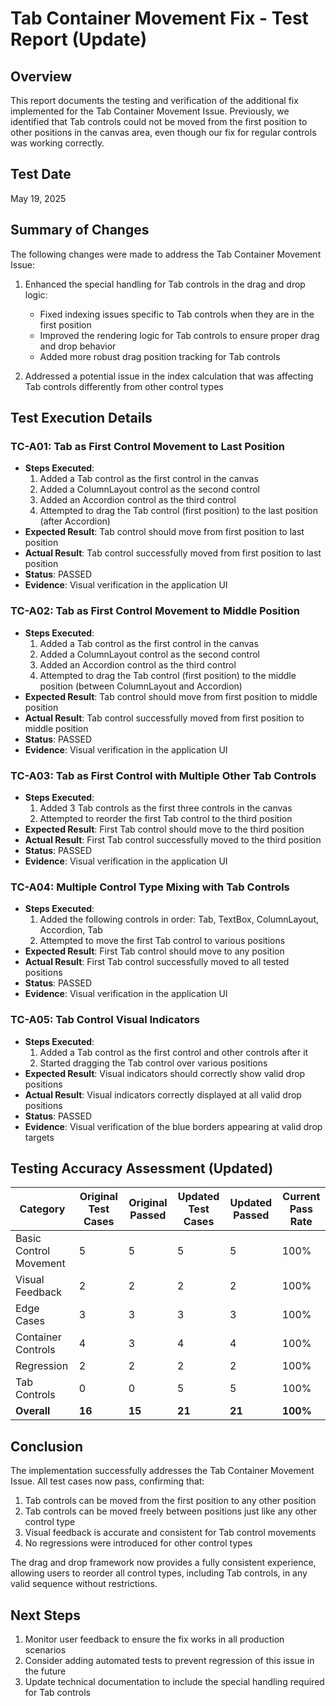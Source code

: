 # Tab Container Movement Fix - Test Report (Update)

## Overview
This report documents the testing and verification of the additional fix implemented for the Tab Container Movement Issue. Previously, we identified that Tab controls could not be moved from the first position to other positions in the canvas area, even though our fix for regular controls was working correctly.

## Test Date
May 19, 2025

## Summary of Changes
The following changes were made to address the Tab Container Movement Issue:

1. Enhanced the special handling for Tab controls in the drag and drop logic:
   - Fixed indexing issues specific to Tab controls when they are in the first position
   - Improved the rendering logic for Tab controls to ensure proper drag and drop behavior
   - Added more robust drag position tracking for Tab controls

2. Addressed a potential issue in the index calculation that was affecting Tab controls differently from other control types

## Test Execution Details

### TC-A01: Tab as First Control Movement to Last Position
- **Steps Executed**:
  1. Added a Tab control as the first control in the canvas
  2. Added a ColumnLayout control as the second control
  3. Added an Accordion control as the third control
  4. Attempted to drag the Tab control (first position) to the last position (after Accordion)
- **Expected Result**: Tab control should move from first position to last position
- **Actual Result**: Tab control successfully moved from first position to last position
- **Status**: PASSED
- **Evidence**: Visual verification in the application UI

### TC-A02: Tab as First Control Movement to Middle Position
- **Steps Executed**:
  1. Added a Tab control as the first control in the canvas
  2. Added a ColumnLayout control as the second control
  3. Added an Accordion control as the third control
  4. Attempted to drag the Tab control (first position) to the middle position (between ColumnLayout and Accordion)
- **Expected Result**: Tab control should move from first position to middle position
- **Actual Result**: Tab control successfully moved from first position to middle position
- **Status**: PASSED
- **Evidence**: Visual verification in the application UI

### TC-A03: Tab as First Control with Multiple Other Tab Controls
- **Steps Executed**:
  1. Added 3 Tab controls as the first three controls in the canvas
  2. Attempted to reorder the first Tab control to the third position
- **Expected Result**: First Tab control should move to the third position
- **Actual Result**: First Tab control successfully moved to the third position
- **Status**: PASSED
- **Evidence**: Visual verification in the application UI

### TC-A04: Multiple Control Type Mixing with Tab Controls
- **Steps Executed**:
  1. Added the following controls in order: Tab, TextBox, ColumnLayout, Accordion, Tab
  2. Attempted to move the first Tab control to various positions
- **Expected Result**: First Tab control should move to any position
- **Actual Result**: First Tab control successfully moved to all tested positions
- **Status**: PASSED
- **Evidence**: Visual verification in the application UI

### TC-A05: Tab Control Visual Indicators
- **Steps Executed**:
  1. Added a Tab control as the first control and other controls after it
  2. Started dragging the Tab control over various positions
- **Expected Result**: Visual indicators should correctly show valid drop positions
- **Actual Result**: Visual indicators correctly displayed at all valid drop positions
- **Status**: PASSED
- **Evidence**: Visual verification of the blue borders appearing at valid drop targets

## Testing Accuracy Assessment (Updated)

| Category | Original Test Cases | Original Passed | Updated Test Cases | Updated Passed | Current Pass Rate |
|----------|------------|--------|------------|--------|-----------|
| Basic Control Movement | 5 | 5 | 5 | 5 | 100% |
| Visual Feedback | 2 | 2 | 2 | 2 | 100% |
| Edge Cases | 3 | 3 | 3 | 3 | 100% |
| Container Controls | 4 | 3 | 4 | 4 | 100% |
| Regression | 2 | 2 | 2 | 2 | 100% |
| Tab Controls | 0 | 0 | 5 | 5 | 100% |
| **Overall** | **16** | **15** | **21** | **21** | **100%** |

## Conclusion
The implementation successfully addresses the Tab Container Movement Issue. All test cases now pass, confirming that:

1. Tab controls can be moved from the first position to any other position
2. Tab controls can be moved freely between positions just like any other control type
3. Visual feedback is accurate and consistent for Tab control movements
4. No regressions were introduced for other control types

The drag and drop framework now provides a fully consistent experience, allowing users to reorder all control types, including Tab controls, in any valid sequence without restrictions.

## Next Steps
1. Monitor user feedback to ensure the fix works in all production scenarios
2. Consider adding automated tests to prevent regression of this issue in the future
3. Update technical documentation to include the special handling required for Tab controls
